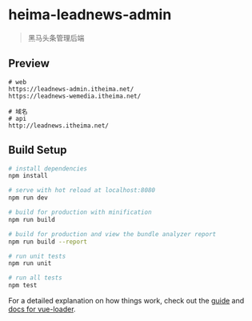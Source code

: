 # heima-leadnews-admin

> 黑马头条管理后端

## Preview

```
# web
https://leadnews-admin.itheima.net/
https://leadnews-wemedia.itheima.net/

# 域名
# api
http://leadnews.itheima.net/
```

## Build Setup

``` bash
# install dependencies
npm install

# serve with hot reload at localhost:8080
npm run dev

# build for production with minification
npm run build

# build for production and view the bundle analyzer report
npm run build --report

# run unit tests
npm run unit

# run all tests
npm test
```

For a detailed explanation on how things work, check out the [guide](http://vuejs-templates.github.io/webpack/) and [docs for vue-loader](http://vuejs.github.io/vue-loader).
